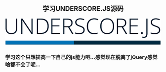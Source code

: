 <h2 align='center'>学习UNDERSCORE.JS源码</h2>

![](/assets/underscore.png)

### 学习这个只想提高一下自己的js能力吧...感觉现在脱离了jQuery感觉啥都不会了呢...





